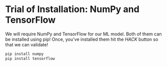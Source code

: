 # Trial of Installation: NumPy and TensorFlow

We will require NumPy and TensorFlow for our ML model. Both of them can be installed using pip! Once, you've installed them hit the _HACK_ button so that we can validate!


```py
pip install numpy
pip install tensorflow
```
